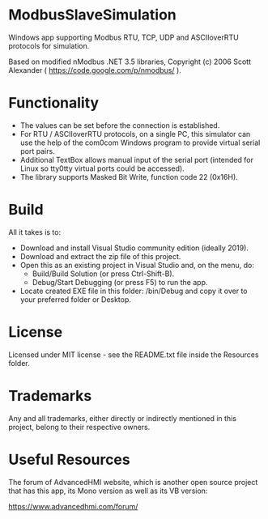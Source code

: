 # ModbusSlaveSimulation
Windows app supporting Modbus RTU, TCP, UDP and ASCIIoverRTU protocols for simulation.

Based on modified nModbus .NET 3.5 libraries, Copyright (c) 2006 Scott Alexander ( https://code.google.com/p/nmodbus/ ).

# Functionality
- The values can be set before the connection is established.
- For RTU / ASCIIoverRTU protocols, on a single PC, this simulator can use the help of the com0com Windows program to provide virtual serial port pairs.
- Additional TextBox allows manual input of the serial port (intended for Linux so tty0tty virtual ports could be accessed).
- The library supports Masked Bit Write, function code 22 (0x16H).

# Build
All it takes is to:

- Download and install Visual Studio community edition (ideally 2019).
- Download and extract the zip file of this project.
- Open this as an existing project in Visual Studio and, on the menu, do:
  - Build/Build Solution (or press Ctrl-Shift-B).
  - Debug/Start Debugging (or press F5) to run the app.
- Locate created EXE file in this folder: /bin/Debug and copy it over to your preferred folder or Desktop.

# License
Licensed under MIT license - see the README.txt file inside the Resources folder.

# Trademarks
Any and all trademarks, either directly or indirectly mentioned in this project, belong to their respective owners.

# Useful Resources
The forum of AdvancedHMI website, which is another open source project that has this app, its Mono version as well as its VB version:

https://www.advancedhmi.com/forum/
